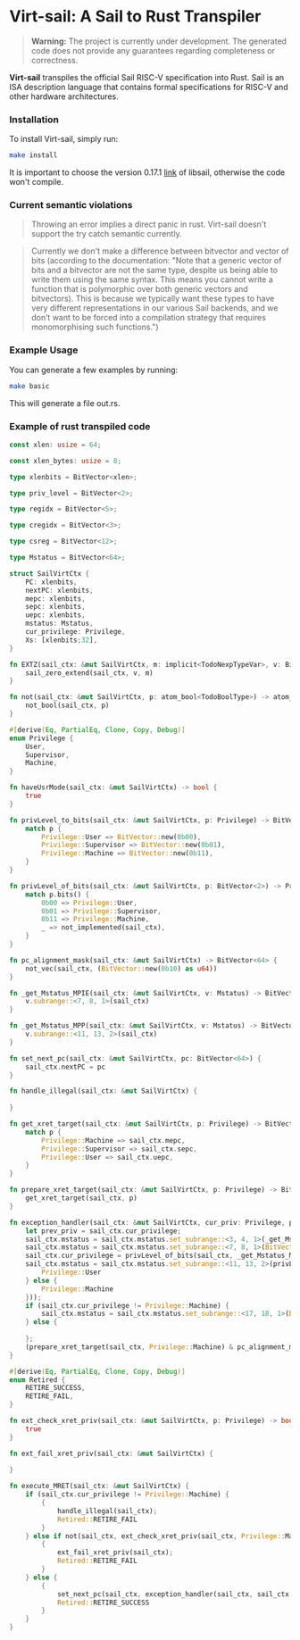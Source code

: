 # Virt-sail: A Sail to Rust Transpiler

> **Warning:** The project is currently under development. The generated code does not provide any guarantees regarding completeness or correctness.
 
**Virt-sail** transpiles the official Sail RISC-V specification into Rust. Sail is an ISA description language that contains formal specifications for RISC-V and other hardware architectures.

### Installation

To install Virt-sail, simply run:

```bash
make install
```

It is important to choose the version 0.17.1 [link](https://ocaml.org/p/libsail/0.17.1) of libsail, otherwise the code won't compile.

### Current semantic violations

> Throwing an error implies a direct panic in rust. Virt-sail doesn't support the try catch semantic currently.

> Currently we don't make a difference between bitvector and vector of bits (according to the documentation: "Note that a generic vector of bits and a bitvector are not the same type, despite us being able to write them using the same syntax. This means you cannot write a function that is polymorphic over both generic vectors and bitvectors). This is because we typically want these types to have very different representations in our various Sail backends, and we don’t want to be forced into a compilation strategy that requires monomorphising such functions.")


### Example Usage

You can generate a few examples by running:

```bash
make basic
```

This will generate a file out.rs.


### Example of rust transpiled code

```rust
const xlen: usize = 64;

const xlen_bytes: usize = 8;

type xlenbits = BitVector<xlen>;

type priv_level = BitVector<2>;

type regidx = BitVector<5>;

type cregidx = BitVector<3>;

type csreg = BitVector<12>;

type Mstatus = BitVector<64>;

struct SailVirtCtx {
    PC: xlenbits,
    nextPC: xlenbits,
    mepc: xlenbits,
    sepc: xlenbits,
    uepc: xlenbits,
    mstatus: Mstatus,
    cur_privilege: Privilege,
    Xs: [xlenbits;32],
}

fn EXTZ(sail_ctx: &mut SailVirtCtx, m: implicit<TodoNexpTypeVar>, v: BitVector<TodoNexpTypeVar>) -> BitVector<TodoNexpTypeVar> {
    sail_zero_extend(sail_ctx, v, m)
}

fn not(sail_ctx: &mut SailVirtCtx, p: atom_bool<TodoBoolType>) -> atom_bool<TodoBoolType> {
    not_bool(sail_ctx, p)
}

#[derive(Eq, PartialEq, Clone, Copy, Debug)]
enum Privilege {
    User,
    Supervisor,
    Machine,
}

fn haveUsrMode(sail_ctx: &mut SailVirtCtx) -> bool {
    true
}

fn privLevel_to_bits(sail_ctx: &mut SailVirtCtx, p: Privilege) -> BitVector<2> {
    match p {
        Privilege::User => BitVector::new(0b00),
        Privilege::Supervisor => BitVector::new(0b01),
        Privilege::Machine => BitVector::new(0b11),
    }
}

fn privLevel_of_bits(sail_ctx: &mut SailVirtCtx, p: BitVector<2>) -> Privilege {
    match p.bits() {
        0b00 => Privilege::User,
        0b01 => Privilege::Supervisor,
        0b11 => Privilege::Machine,
        _ => not_implemented(sail_ctx),
    }
}

fn pc_alignment_mask(sail_ctx: &mut SailVirtCtx) -> BitVector<64> {
    not_vec(sail_ctx, (BitVector::new(0b10) as u64))
}

fn _get_Mstatus_MPIE(sail_ctx: &mut SailVirtCtx, v: Mstatus) -> BitVector<1> {
    v.subrange::<7, 8, 1>(sail_ctx)
}

fn _get_Mstatus_MPP(sail_ctx: &mut SailVirtCtx, v: Mstatus) -> BitVector<2> {
    v.subrange::<11, 13, 2>(sail_ctx)
}

fn set_next_pc(sail_ctx: &mut SailVirtCtx, pc: BitVector<64>) {
    sail_ctx.nextPC = pc
}

fn handle_illegal(sail_ctx: &mut SailVirtCtx) {
    
}

fn get_xret_target(sail_ctx: &mut SailVirtCtx, p: Privilege) -> BitVector<64> {
    match p {
        Privilege::Machine => sail_ctx.mepc,
        Privilege::Supervisor => sail_ctx.sepc,
        Privilege::User => sail_ctx.uepc,
    }
}

fn prepare_xret_target(sail_ctx: &mut SailVirtCtx, p: Privilege) -> BitVector<64> {
    get_xret_target(sail_ctx, p)
}

fn exception_handler(sail_ctx: &mut SailVirtCtx, cur_priv: Privilege, pc: BitVector<64>) -> BitVector<64> {
    let prev_priv = sail_ctx.cur_privilege;
    sail_ctx.mstatus = sail_ctx.mstatus.set_subrange::<3, 4, 1>(_get_Mstatus_MPIE(sail_ctx, sail_ctx.mstatus));
    sail_ctx.mstatus = sail_ctx.mstatus.set_subrange::<7, 8, 1>(BitVector::new(0b1));
    sail_ctx.cur_privilege = privLevel_of_bits(sail_ctx, _get_Mstatus_MPP(sail_ctx, sail_ctx.mstatus));
    sail_ctx.mstatus = sail_ctx.mstatus.set_subrange::<11, 13, 2>(privLevel_to_bits(sail_ctx, if haveUsrMode(sail_ctx) {
        Privilege::User
    } else {
        Privilege::Machine
    }));
    if (sail_ctx.cur_privilege != Privilege::Machine) {
        sail_ctx.mstatus = sail_ctx.mstatus.set_subrange::<17, 18, 1>(BitVector::new(0b0))
    } else {
        
    };
    (prepare_xret_target(sail_ctx, Privilege::Machine) & pc_alignment_mask(sail_ctx))
}

#[derive(Eq, PartialEq, Clone, Copy, Debug)]
enum Retired {
    RETIRE_SUCCESS,
    RETIRE_FAIL,
}

fn ext_check_xret_priv(sail_ctx: &mut SailVirtCtx, p: Privilege) -> bool {
    true
}

fn ext_fail_xret_priv(sail_ctx: &mut SailVirtCtx) {
    
}

fn execute_MRET(sail_ctx: &mut SailVirtCtx) {
    if (sail_ctx.cur_privilege != Privilege::Machine) {
        {
            handle_illegal(sail_ctx);
            Retired::RETIRE_FAIL
        }
    } else if not(sail_ctx, ext_check_xret_priv(sail_ctx, Privilege::Machine)) {
        {
            ext_fail_xret_priv(sail_ctx);
            Retired::RETIRE_FAIL
        }
    } else {
        {
            set_next_pc(sail_ctx, exception_handler(sail_ctx, sail_ctx.cur_privilege, sail_ctx.PC));
            Retired::RETIRE_SUCCESS
        }
    }
}
```